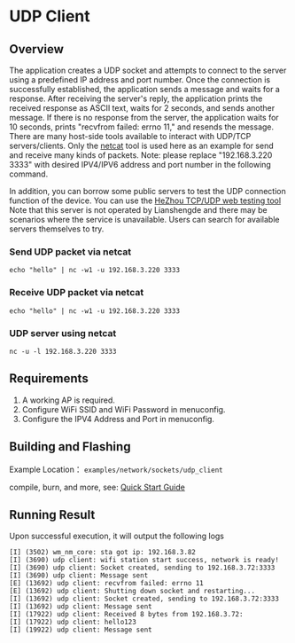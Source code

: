 # UDP Client

## Overview
The application creates a UDP socket and attempts to connect to the server using a predefined IP address and port number. Once the connection is successfully established, 
the application sends a message and waits for a response. After receiving the server's reply, the application prints the received response as ASCII text, waits for 2 seconds, 
and sends another message. If there is no response from the server, the application waits for 10 seconds, prints "recvfrom failed: errno 11," and resends the message. 
There are many host-side tools available to interact with UDP/TCP servers/clients.
Only the [netcat](http://netcat.sourceforge.net) tool is used here as an example for send and receive many kinds of packets.
Note: please replace "192.168.3.220 3333" with desired IPV4/IPV6 address and port number in the following command.

In addition, you can borrow some public servers to test the UDP connection function of the device. You can use the [HeZhou TCP/UDP web testing tool](http://netlab.luatos.com)
Note that this server is not operated by Lianshengde and there may be scenarios where the service is unavailable. Users can search for available servers themselves to try.

### Send UDP packet via netcat
```
echo "hello" | nc -w1 -u 192.168.3.220 3333
```

### Receive UDP packet via netcat
```
echo "hello" | nc -w1 -u 192.168.3.220 3333
```

### UDP server using netcat
```
nc -u -l 192.168.3.220 3333
```

## Requirements
1. A working AP is required.
2. Configure WiFi SSID and WiFi Password in menuconfig.
3. Configure the IPV4 Address and Port in menuconfig.

## Building and Flashing

Example Location： `examples/network/sockets/udp_client`

compile, burn, and more, see: [Quick Start Guide](https://doc.winnermicro.net/w800/en/latest/get_started/index.html)


## Running Result

Upon successful execution, it will output the following logs

```
[I] (3502) wm_nm_core: sta got ip: 192.168.3.82
[I] (3690) udp client: wifi station start success, network is ready!
[I] (3690) udp client: Socket created, sending to 192.168.3.72:3333
[I] (3690) udp client: Message sent
[E] (13692) udp client: recvfrom failed: errno 11
[E] (13692) udp client: Shutting down socket and restarting...
[I] (13692) udp client: Socket created, sending to 192.168.3.72:3333
[I] (13692) udp client: Message sent
[I] (17922) udp client: Received 8 bytes from 192.168.3.72:
[I] (17922) udp client: hello123
[I] (19922) udp client: Message sent

```